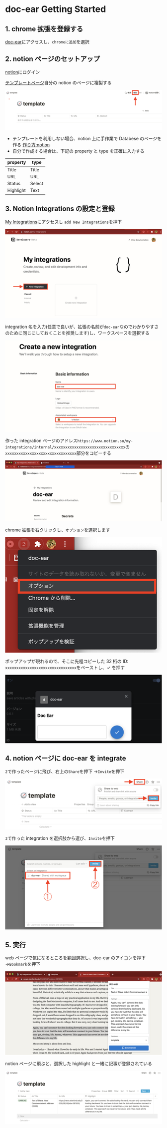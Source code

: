 # doc-ear Getting Started

## 1. chrome 拡張を登録する

[doc-ear](https://chrome.google.com/webstore/detail/doc-ear/ehnemnmbeciffbkhjhliocjhlgfhbdcm?hl=ja&authuser=0)にアクセスし、`chromeに追加`を選択

## 2. notion ページのセットアップ

[notion](https://www.notion.so)にログイン

[テンプレートページ](https://www.notion.so/6b016c99ac6141f0ac8842891c0f6ced?v=d831c62a89e14794b250612650256890)自分の notion のページに複製する

![template](./images/1-duplicate-template.png)

- テンプレートを利用しない場合、notion 上に手作業で Databese のページを作る [作り方:notion](https://www.notion.so/guides/creating-a-database)
- 自分で作成する場合は、下記の property と type を正確に入力する

| property  | type   |
| --------- | ------ |
| Title     | Title  |
| URL       | URL    |
| Status    | Select |
| Highlight | Text   |

## 3. Notion Integrations の設定と登録

[My Integrations](https://www.notion.so/my-integrations)にアクセスし `add New Integrations`を押下

![integration](./images/2-setting-integration.png)

integration 名を入力(任意で良いが、拡張の名前が`doc-ear`なのでわかりやすさのために同じにしておくことを推奨します)し、ワークスペースを選択する

![integration](./images/3-setting-integration-2.png)

作った integration ページのアドレス`https://www.notion.so/my-integrations/internal/xxxxxxxxxxxxxxxxxxxxxxxxxxxxxxxx`の`xxxxxxxxxxxxxxxxxxxxxxxxxxxxxxxx`部分をコピーする

![ID](./images/4-copy-ID.png)

chrome 拡張を右クリックし、`オプション`を選択します

![option](./images/5-option.png)

ポップアップが現れるので、そこに先程コピーした 32 桁の ID: `xxxxxxxxxxxxxxxxxxxxxxxxxxxxxxxx`をペーストし、✓ を押す

![input](./images/6-input-ID.png)

## 4. notion ページに doc-ear を integrate

`2`で作ったページに飛び、右上の`Share`を押下 →`Invite`を押下

![invite](./images/7-share-invite.png)

`3`で作った integration を選択肢から選び、`Invite`を押下

![select](./images/8-select-integration.png)

## 5. 実行

web ページで気になるところを範囲選択し、doc-ear のアイコンを押下 →`Bookmark`を押下

![copy](./images/9-copy.png)

notion ページに飛ぶと、選択した highlight と一緒に記事が登録されている

![page](./images/10-page.png)

